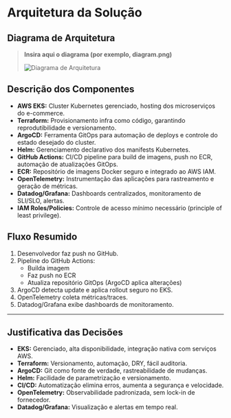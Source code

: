 # Arquitetura da Solução

## Diagrama de Arquitetura

> **Insira aqui o diagrama (por exemplo, diagram.png)**
>
> ![Diagrama de Arquitetura](images/topologia-Desafio1.png)

## Descrição dos Componentes

- **AWS EKS:** Cluster Kubernetes gerenciado, hosting dos microserviços do e-commerce.
- **Terraform:** Provisionamento infra como código, garantindo reprodutibilidade e versionamento.
- **ArgoCD:** Ferramenta GitOps para automação de deploys e controle do estado desejado do cluster.
- **Helm:** Gerenciamento declarativo dos manifests Kubernetes.
- **GitHub Actions:** CI/CD pipeline para build de imagens, push no ECR, automação de atualizações GitOps.
- **ECR:** Repositório de imagens Docker seguro e integrado ao AWS IAM.
- **OpenTelemetry:** Instrumentação das aplicações para rastreamento e geração de métricas.
- **Datadog/Grafana:** Dashboards centralizados, monitoramento de SLI/SLO, alertas.
- **IAM Roles/Policies:** Controle de acesso mínimo necessário (principle of least privilege).

## Fluxo Resumido

1. Desenvolvedor faz push no GitHub.
2. Pipeline do GitHub Actions:
    - Builda imagem
    - Faz push no ECR
    - Atualiza repositório GitOps (ArgoCD aplica alterações)
3. ArgoCD detecta update e aplica rollout seguro no EKS.
4. OpenTelemetry coleta métricas/traces.
5. Datadog/Grafana exibe dashboards de monitoramento.

---

## Justificativa das Decisões

- **EKS:** Gerenciado, alta disponibilidade, integração nativa com serviços AWS.
- **Terraform:** Versionamento, automação, DRY, fácil auditoria.
- **ArgoCD:** Git como fonte de verdade, rastreabilidade de mudanças.
- **Helm:** Facilidade de parametrização e versionamento.
- **CI/CD:** Automatização elimina erros, aumenta a segurança e velocidade.
- **OpenTelemetry:** Observabilidade padronizada, sem lock-in de fornecedor.
- **Datadog/Grafana:** Visualização e alertas em tempo real.
